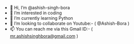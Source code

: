 - 👋 Hi, I’m @ashish-singh-bora
- 👀 I’m interested in coding
- 🌱 I’m currently learning Python
- 💞️ I’m looking to collaborate on Youtube:- ( @Ashish-Bora )
- 📫 You can reach me via this Gmail ID:- ( mr.ashishsinghbora@gmail.com )


